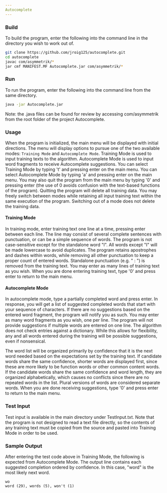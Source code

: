 ```yaml
---
Autocomplete
---
```


### Build
To build the program, enter the following into the command line in the directory you wish to work out of.

```bash
git clone https://github.com/jroig125/autocomplete.git
cd autocomplete
javac com/asymmetrik/*
jar cmf MANIFEST.MF Autocomplete.jar com/asymmetrik/*
```

### Run
To run the program, enter the following into the command line from the same directory.
```bash
java -jar Autocomplete.jar
```
Note: the .java files can be found for review by accessing com/asymmetrik from the root folder of the project Autocomplete.
### Usage

When the program is initialized, the main menu will be displayed with initial directions. The menu will display options to pursue one of the two available modes: `Training Mode` and `Autocomplete Mode`. Training Mode is used to input training texts to the algorithm. Autocomplete Mode is used to input word fragments to receive Autocomplete suggestions. You can select Training Mode by typing 't' and pressing enter on the main menu. You can select Autocomplete Mode by typing 'a' and pressing enter on the main menu. You may also quit the program from the main menu by typing '0' and pressing enter (the use of 0 avoids confusion with the text-based functions of the program). Quitting the program will delete all training data. You may freely switch between modes while retaining all input training text within the same execution of the program. Switching out of a mode does not delete the training data.

#### Training Mode

In training mode, enter training text one line at a time, pressing enter between each line. The line may consist of several complete sentences with punctuation, or can be a simple sequence of words. The program is not case-sensitive except for the standalone word "I". All words except "I" will be made lowercase to avoid duplicates. The program retains apostrophes and dashes within words, while removing all other punctuation to keep a proper count of entered words. Standalone punctuation (e.g. " : ") is removed from the training text. You may enter as many lines of training text as you wish. When you are done entering training text, type '0' and press enter to return to the main menu.

#### Autocomplete Mode

In autocomplete mode, type a partially completed word and press enter. In response, you will get a list of suggested completed words that start with your sequence of characters. If there are no suggestions based on the entered word fragment, the program will notify you as such. You may enter as many word fragments as you wish, one per line. The program will not provide suggestions if multiple words are entered on one line. The algorithm does not check entries against a dictionary. While this allows for flexibility, any and all words entered during the training will be possible suggestions, even if nonsensical.

The word list will be organized primarily by confidence that it is the next word needed based on the expectations set by the training text. If candidate words share the same confidence, shorter words are displayed first, since these are more likely to be function words or other common content words. If the candidate words share the same confidence and word length, they are organized alphabetically, which causes no conflicts since there are no repeated words in the list. Plural versions of words are considered separate words. When you are done receiving suggestions, type '0' and press enter to return to the main menu.

### Test Input
Test input is available in the main directory under TestInput.txt. Note that the program is not designed to read a text file directly, so the contents of any training text must be copied from the source and pasted into Training Mode in order to be used. 

### Sample Output
After entering the test code above in Training Mode, the following is expected from Autocomplete Mode. The output line contains each suggested completion ordered by confidence. In this case, "word" is the most likely next word.

```$xslt
wo
word (29), words (5), won't (1)
```